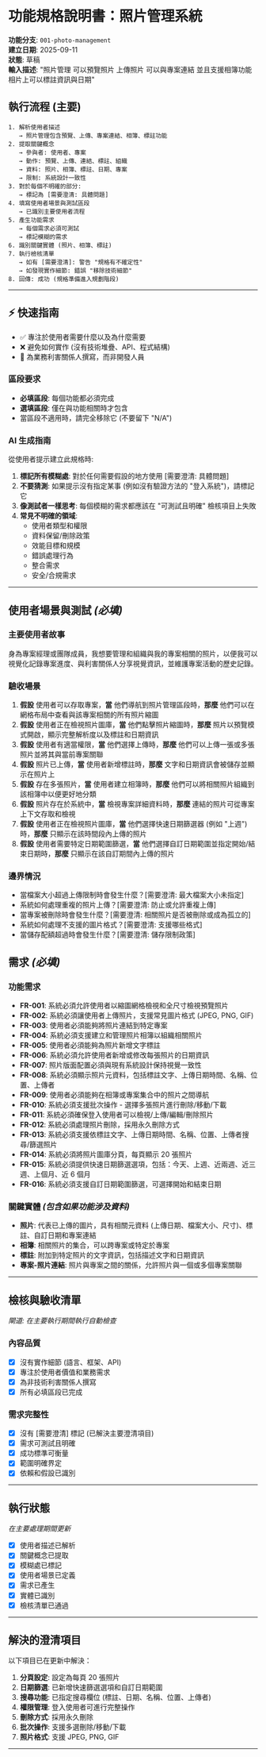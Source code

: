 # 功能規格說明書：照片管理系統

**功能分支**: `001-photo-management`  
**建立日期**: 2025-09-11  
**狀態**: 草稿  
**輸入描述**: "照片管理 可以預覽照片 上傳照片 可以與專案連結 並且支援相簿功能 相片上可以標註資訊與日期"

## 執行流程 (主要)
```
1. 解析使用者描述
   → 照片管理包含預覽、上傳、專案連結、相簿、標註功能
2. 提取關鍵概念
   → 參與者: 使用者、專案
   → 動作: 預覽、上傳、連結、標註、組織
   → 資料: 照片、相簿、標註、日期、專案
   → 限制: 系統設計一致性
3. 對於每個不明確的部分:
   → 標記為 [需要澄清: 具體問題]
4. 填寫使用者場景與測試區段
   → 已識別主要使用者流程
5. 產生功能需求
   → 每個需求必須可測試
   → 標記模糊的需求
6. 識別關鍵實體 (照片、相簿、標註)
7. 執行檢核清單
   → 如有 [需要澄清]: 警告 "規格有不確定性"
   → 如發現實作細節: 錯誤 "移除技術細節"
8. 回傳: 成功 (規格準備進入規劃階段)
```

---

## ⚡ 快速指南
- ✅ 專注於使用者需要什麼以及為什麼需要
- ❌ 避免如何實作 (沒有技術堆疊、API、程式結構)
- 👥 為業務利害關係人撰寫，而非開發人員

### 區段要求
- **必填區段**: 每個功能都必須完成
- **選填區段**: 僅在與功能相關時才包含
- 當區段不適用時，請完全移除它 (不要留下 "N/A")

### AI 生成指南
從使用者提示建立此規格時:
1. **標記所有模糊處**: 對於任何需要假設的地方使用 [需要澄清: 具體問題]
2. **不要猜測**: 如果提示沒有指定某事 (例如沒有驗證方法的 "登入系統")，請標記它
3. **像測試者一樣思考**: 每個模糊的需求都應該在 "可測試且明確" 檢核項目上失敗
4. **常見不明確的領域**:
   - 使用者類型和權限
   - 資料保留/刪除政策  
   - 效能目標和規模
   - 錯誤處理行為
   - 整合需求
   - 安全/合規需求

---

## 使用者場景與測試 *(必填)*

### 主要使用者故事
身為專案經理或團隊成員，我想要管理和組織與我的專案相關的照片，以便我可以視覺化記錄專案進度、與利害關係人分享視覺資訊，並維護專案活動的歷史記錄。

### 驗收場景
1. **假設** 使用者可以存取專案，**當** 他們導航到照片管理區段時，**那麼** 他們可以在網格布局中查看與該專案相關的所有照片縮圖
2. **假設** 使用者正在檢視照片圖庫，**當** 他們點擊照片縮圖時，**那麼** 照片以預覽模式開啟，顯示完整解析度以及標註和日期資訊
3. **假設** 使用者有適當權限，**當** 他們選擇上傳時，**那麼** 他們可以上傳一張或多張照片並將其與當前專案關聯
4. **假設** 照片已上傳，**當** 使用者新增標註時，**那麼** 文字和日期資訊會被儲存並顯示在照片上
5. **假設** 存在多張照片，**當** 使用者建立相簿時，**那麼** 他們可以將相關照片組織到該相簿中以便更好地分類
6. **假設** 照片存在於系統中，**當** 檢視專案詳細資料時，**那麼** 連結的照片可從專案上下文存取和檢視
7. **假設** 使用者正在檢視照片圖庫，**當** 他們選擇快速日期篩選器 (例如 "上週") 時，**那麼** 只顯示在該時間段內上傳的照片
8. **假設** 使用者需要特定日期範圍篩選，**當** 他們選擇自訂日期範圍並指定開始/結束日期時，**那麼** 只顯示在該自訂期間內上傳的照片

### 邊界情況
- 當檔案大小超過上傳限制時會發生什麼？[需要澄清: 最大檔案大小未指定]
- 系統如何處理重複的照片上傳？[需要澄清: 防止或允許重複上傳]
- 當專案被刪除時會發生什麼？[需要澄清: 相關照片是否被刪除或成為孤立的]
- 系統如何處理不支援的圖片格式？[需要澄清: 支援哪些格式]
- 當儲存配額超過時會發生什麼？[需要澄清: 儲存限制政策]

## 需求 *(必填)*

### 功能需求
- **FR-001**: 系統必須允許使用者以縮圖網格檢視和全尺寸檢視預覽照片
- **FR-002**: 系統必須讓使用者上傳照片，支援常見圖片格式 (JPEG, PNG, GIF)
- **FR-003**: 使用者必須能夠將照片連結到特定專案
- **FR-004**: 系統必須支援建立和管理照片相簿以組織相關照片
- **FR-005**: 使用者必須能夠為照片新增文字標註
- **FR-006**: 系統必須允許使用者新增或修改每張照片的日期資訊
- **FR-007**: 照片版面配置必須與現有系統設計保持視覺一致性
- **FR-008**: 系統必須顯示照片元資料，包括標註文字、上傳日期時間、名稱、位置、上傳者
- **FR-009**: 使用者必須能夠在相簿或專案集合中的照片之間導航
- **FR-010**: 系統必須支援批次操作 - 選擇多張照片進行刪除/移動/下載
- **FR-011**: 系統必須確保登入使用者可以檢視/上傳/編輯/刪除照片
- **FR-012**: 系統必須處理照片刪除，採用永久刪除方式
- **FR-013**: 系統必須支援依標註文字、上傳日期時間、名稱、位置、上傳者搜尋/篩選照片
- **FR-014**: 系統必須將照片圖庫分頁，每頁顯示 20 張照片
- **FR-015**: 系統必須提供快速日期篩選選項，包括：今天、上週、近兩週、近三週、上個月、近 6 個月
- **FR-016**: 系統必須支援自訂日期範圍篩選，可選擇開始和結束日期

### 關鍵實體 *(包含如果功能涉及資料)*
- **照片**: 代表已上傳的圖片，具有相關元資料 (上傳日期、檔案大小、尺寸)、標註、自訂日期和專案連結
- **相簿**: 相關照片的集合，可以跨專案或特定於專案
- **標註**: 附加到特定照片的文字資訊，包括描述文字和日期資訊
- **專案-照片連結**: 照片與專案之間的關係，允許照片與一個或多個專案關聯

---

## 檢核與驗收清單
*閘道: 在主要執行期間執行自動檢查*

### 內容品質
- [x] 沒有實作細節 (語言、框架、API)
- [x] 專注於使用者價值和業務需求
- [x] 為非技術利害關係人撰寫
- [x] 所有必填區段已完成

### 需求完整性
- [x] 沒有 [需要澄清] 標記 (已解決主要澄清項目)
- [x] 需求可測試且明確
- [x] 成功標準可衡量
- [x] 範圍明確界定
- [x] 依賴和假設已識別

---

## 執行狀態
*在主要處理期間更新*

- [x] 使用者描述已解析
- [x] 關鍵概念已提取
- [x] 模糊處已標記
- [x] 使用者場景已定義
- [x] 需求已產生
- [x] 實體已識別
- [x] 檢核清單已通過

---

## 解決的澄清項目

以下項目已在更新中解決：

1. **分頁設定**: 設定為每頁 20 張照片
2. **日期篩選**: 已新增快速篩選選項和自訂日期範圍
3. **搜尋功能**: 已指定搜尋欄位 (標註、日期、名稱、位置、上傳者)
4. **權限管理**: 登入使用者可進行完整操作
5. **刪除方式**: 採用永久刪除
6. **批次操作**: 支援多選刪除/移動/下載
7. **照片格式**: 支援 JPEG, PNG, GIF

---
